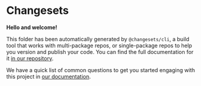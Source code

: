 # Changesets

**Hello and welcome!**

This folder has been automatically generated by `@changesets/cli`,
a build tool that works with multi-package repos,
or single-package repos to help you version and publish your code.
You can find the full documentation for it [in our repository](https://github.com/changesets/changesets).

We have a quick list of common questions to get you started engaging
with this project in [our documentation](https://github.com/changesets/changesets/blob/main/docs/common-questions.md).
